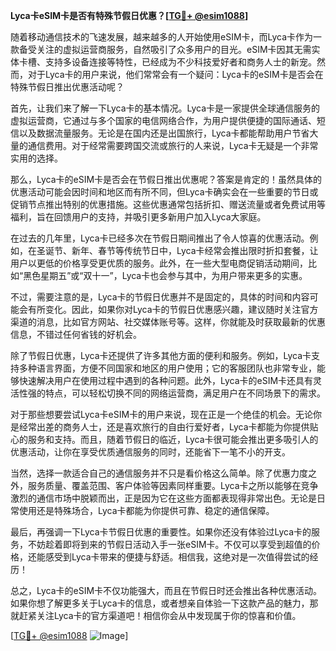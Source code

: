 **Lyca卡eSIM卡是否有特殊节假日优惠？[[TG💪+ @esim1088](https://t.me/s/esim1088)]**

随着移动通信技术的飞速发展，越来越多的人开始使用eSIM卡，而Lyca卡作为一款备受关注的虚拟运营商服务，自然吸引了众多用户的目光。eSIM卡因其无需实体卡槽、支持多设备连接等特性，已经成为不少科技爱好者和商务人士的新宠。然而，对于Lyca卡的用户来说，他们常常会有一个疑问：Lyca卡的eSIM卡是否会在特殊节假日推出优惠活动呢？

首先，让我们来了解一下Lyca卡的基本情况。Lyca卡是一家提供全球通信服务的虚拟运营商，它通过与多个国家的电信网络合作，为用户提供便捷的国际通话、短信以及数据流量服务。无论是在国内还是出国旅行，Lyca卡都能帮助用户节省大量的通信费用。对于经常需要跨国交流或旅行的人来说，Lyca卡无疑是一个非常实用的选择。

那么，Lyca卡的eSIM卡是否会在节假日推出优惠呢？答案是肯定的！虽然具体的优惠活动可能会因时间和地区而有所不同，但Lyca卡确实会在一些重要的节日或促销节点推出特别的优惠措施。这些优惠通常包括折扣、赠送流量或者免费试用等福利，旨在回馈用户的支持，并吸引更多新用户加入Lyca大家庭。

在过去的几年里，Lyca卡已经多次在节假日期间推出了令人惊喜的优惠活动。例如，在圣诞节、新年、春节等传统节日中，Lyca卡经常会推出限时折扣套餐，让用户以更低的价格享受更优质的服务。此外，在一些大型电商促销活动期间，比如“黑色星期五”或“双十一”，Lyca卡也会参与其中，为用户带来更多的实惠。

不过，需要注意的是，Lyca卡的节假日优惠并不是固定的，具体的时间和内容可能会有所变化。因此，如果你对Lyca卡的节假日优惠感兴趣，建议随时关注官方渠道的消息，比如官方网站、社交媒体账号等。这样，你就能及时获取最新的优惠信息，不错过任何省钱的好机会。

除了节假日优惠，Lyca卡还提供了许多其他方面的便利和服务。例如，Lyca卡支持多种语言界面，方便不同国家和地区的用户使用；它的客服团队也非常专业，能够快速解决用户在使用过程中遇到的各种问题。此外，Lyca卡的eSIM卡还具有灵活性强的特点，可以轻松切换不同的网络运营商，满足用户在不同场景下的需求。

对于那些想要尝试Lyca卡eSIM卡的用户来说，现在正是一个绝佳的机会。无论你是经常出差的商务人士，还是喜欢旅行的自由行爱好者，Lyca卡都能为你提供贴心的服务和支持。而且，随着节假日的临近，Lyca卡很可能会推出更多吸引人的优惠活动，让你在享受优质通信服务的同时，还能省下一笔不小的开支。

当然，选择一款适合自己的通信服务并不只是看价格这么简单。除了优惠力度之外，服务质量、覆盖范围、客户体验等因素同样重要。Lyca卡之所以能够在竞争激烈的通信市场中脱颖而出，正是因为它在这些方面都表现得非常出色。无论是日常使用还是特殊场合，Lyca卡都能为你提供可靠、稳定的通信保障。

最后，再强调一下Lyca卡节假日优惠的重要性。如果你还没有体验过Lyca卡的服务，不妨趁着即将到来的节假日活动入手一张eSIM卡。不仅可以享受到超值的价格，还能感受到Lyca卡带来的便捷与舒适。相信我，这绝对是一次值得尝试的经历！

总之，Lyca卡的eSIM卡不仅功能强大，而且在节假日时还会推出各种优惠活动。如果你想了解更多关于Lyca卡的信息，或者想亲自体验一下这款产品的魅力，那就赶紧关注Lyca卡的官方渠道吧！相信你会从中发现属于你的惊喜和价值。

[[TG💪+ @esim1088](https://t.me/s/esim1088) ![Image](https://i.postimg.cc/4NQfJmqS/Snipaste-2025-05-13-00-14-12.png)]